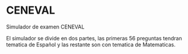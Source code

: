 # CENEVAL
Simulador de examen CENEVAL

El simulador se divide en dos partes, las primeras 56 preguntas tendran tematica de Español y las restante
son con tematica de Matematicas.
